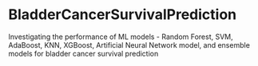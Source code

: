 # BladderCancerSurvivalPrediction
Investigating the performance of ML models - Random Forest, SVM, AdaBoost, KNN, XGBoost, Artificial Neural Network model, and ensemble models for bladder cancer survival prediction
